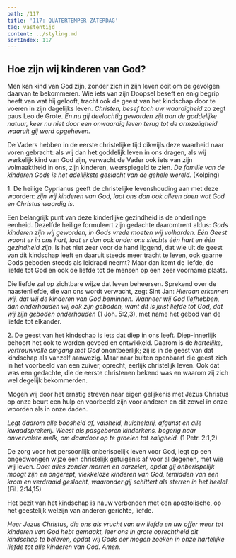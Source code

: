 ```yaml
---
path: /117
title: '117: QUATERTEMPER ZATERDAG'
tag: vastentijd
content: ../styling.md
sortIndex: 117
---
```


## Hoe zijn wij kinderen van God?

Men kan kind van God zijn, zonder zich in zijn leven ooit om de gevolgen daarvan te bekommeren. Wie iets van zijn Doopsel beseft en enig begrip heeft van wat hij gelooft, tracht ook de geest van het kindschap door te voeren in zijn dagelijks leven. _Christen, besef toch uw waardigheid_ zo zegt paus Leo de Grote. _En nu gij deelachtig geworden zijt aan de goddelijke natuur, keer nu niet door een onwaardig leven terug tot de armzaligheid waaruit gij werd opgeheven._

De Vaders hebben in de eerste christelijke tijd dikwijls deze waarheid naar voren gebracht: als wij dan het goddelijk leven in ons dragen, als wij werkelijk kind van God zijn, verwacht de Vader ook iets van zijn volmaaktheid in ons, zijn kinderen, weerspiegeld te zien. _De familie van de kinderen Gods is het adellijkste geslacht van de gehele wereld._ (Kolping)

1\. De heilige Cyprianus geeft de christelijke levenshouding aan met deze woorden: _zijn wij kinderen van God, laat ons dan ook alleen doen wat God en Christus waardig is_.

Een belangrijk punt van deze kinderlijke gezindheid is de onderlinge eenheid. Dezelfde heilige formuleert zijn gedachte daaromtrent aldus: _Gods kinderen zijn wij geworden, in Gods vrede moeten wij volharden. Eén Geest woont er in ons hart, laat er dan ook onder ons slechts één hart en één gezindheid zijn._ Is het niet zeer voor de hand liggend, dat wie uit de geest van dit kindschap leeft en daaruit steeds meer tracht te leven, ook gaarne Gods geboden steeds als leidraad neemt? Maar dan komt de liefde, de liefde tot God en ook de liefde tot de mensen op een zeer voorname plaats.

Die liefde zal op zichtbare wijze dat leven beheersen.
Sprekend over de naastenliefde, die van ons wordt verwacht, zegt Sint Jan: _Hieraan erkennen wij, dat wij de kinderen van God beminnen. Wanneer wij God liefhebben, dan onderhouden wij ook zijn geboden, want dit is juist liefde tot God, dat wij zijn geboden onderhouden_ (1 Joh. 5:2,3), met name het gebod van de liefde tot elkander.

2\. De geest van het kindschap is iets dat diep in ons leeft. Diep-innerlijk behoort het ook te worden gevoed en ontwikkeld. Daarom is de _hartelijke, vertrouwvolle omgang met God_ onontbeerlijk; zij is in de geest van dat kindschap als vanzelf aanwezig. Maar naar buiten openbaart die geest zich in het voorbeeld van een zuiver, oprecht, eerlijk christelijk leven. Ook dat was een gedachte, die de eerste christenen bekend was en waarom zij zich wel degelijk bekommerden.

Mogen wij door het ernstig streven naar eigen gelijkenis met Jezus Christus op onze beurt een hulp en voorbeeld zijn voor anderen en dit zowel in onze woorden als in onze daden.

_Legt daarom alle boosheid af, valsheid, huichelarij, afgunst en alle kwaadsprekerij. Weest als pasgeboren kinderkens, begerig naar onvervalste melk, om daardoor op te groeien tot zaligheid._ (1 Petr. 2:1,2)

De zorg voor het persoonlijk onberispelijk leven voor God, legt op een ongedwongen wijze een christelijk getuigenis af voor al degenen, met wie wij leven. _Doet alles zonder morren en aarzelen, opdat gij onberispelijk moogt zijn en ongerept, vlekkeloze kinderen van God, temidden van een krom en verdraaid geslacht, waaronder gij schittert als sterren in het heelal._ (Fil. 2:14,15)

Het bezit van het kindschap is nauw verbonden met een apostolische, op het geestelijk welzijn van anderen gerichte, liefde.

_Heer Jezus Christus, die ons als vrucht van uw liefde en uw offer weer tot kinderen van God hebt gemaakt, leer ons in grote oprechtheid dit kindschap te beleven, opdat wij Gods eer mogen zoeken in onze hartelijke liefde tot alle kinderen van God. Amen._
